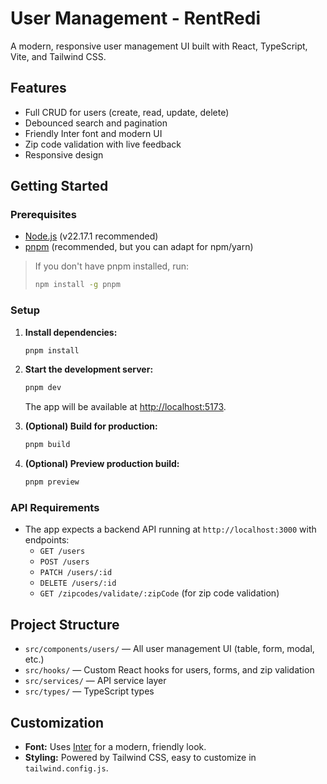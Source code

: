 # User Management - RentRedi

A modern, responsive user management UI built with React, TypeScript, Vite, and Tailwind CSS.

## Features

- Full CRUD for users (create, read, update, delete)
- Debounced search and pagination
- Friendly Inter font and modern UI
- Zip code validation with live feedback
- Responsive design

## Getting Started

### Prerequisites

- [Node.js](https://nodejs.org/) (v22.17.1 recommended)
- [pnpm](https://pnpm.io/) (recommended, but you can adapt for npm/yarn)

> If you don't have pnpm installed, run:
> ```bash
> npm install -g pnpm
> ```

### Setup

1. **Install dependencies:**
   ```bash
   pnpm install
   ```

2. **Start the development server:**
   ```bash
   pnpm dev
   ```
   The app will be available at [http://localhost:5173](http://localhost:5173).

3. **(Optional) Build for production:**
   ```bash
   pnpm build
   ```

4. **(Optional) Preview production build:**
   ```bash
   pnpm preview
   ```

### API Requirements

- The app expects a backend API running at `http://localhost:3000` with endpoints:
  - `GET /users`
  - `POST /users`
  - `PATCH /users/:id`
  - `DELETE /users/:id`
  - `GET /zipcodes/validate/:zipCode` (for zip code validation)

## Project Structure

- `src/components/users/` — All user management UI (table, form, modal, etc.)
- `src/hooks/` — Custom React hooks for users, forms, and zip validation
- `src/services/` — API service layer
- `src/types/` — TypeScript types

## Customization

- **Font:** Uses [Inter](https://rsms.me/inter/) for a modern, friendly look.
- **Styling:** Powered by Tailwind CSS, easy to customize in `tailwind.config.js`.
